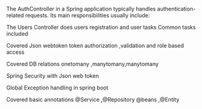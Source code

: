 The AuthController in a Spring application typically handles authentication-related requests. Its main responsibilities usually include:

The Users Controller does users registration and user tasks 
Common tasks included

Covered Json webtoken token authorization ,validation and role based access

Covered DB relations onetomany ,manytomany,manytomany 

Spring Security with Json web token

Global Exception handling in spring boot

Covered basic annotations @Service ,@Repository @beans ,@Entity 


